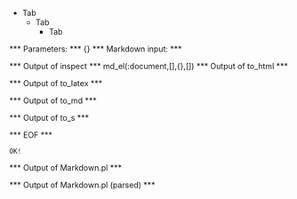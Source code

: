 *	Tab
	*	Tab
		*	Tab


*** Parameters: ***
{}
*** Markdown input: ***

*** Output of inspect ***
md_el(:document,[],{},[])
*** Output of to_html ***

*** Output of to_latex ***

*** Output of to_md ***

*** Output of to_s ***

*** EOF ***



	OK!



*** Output of Markdown.pl ***


*** Output of Markdown.pl (parsed) ***
